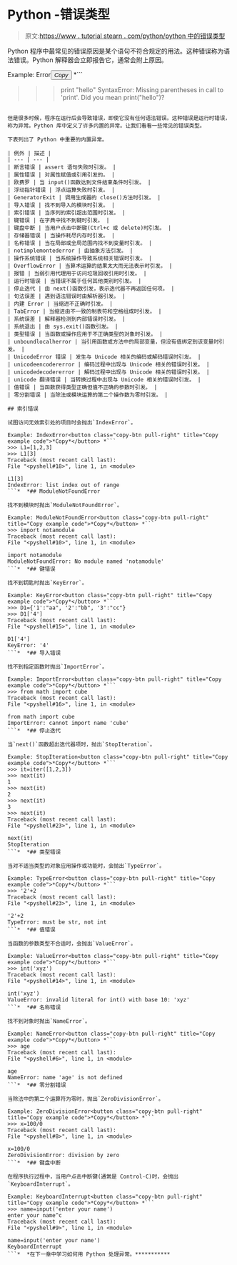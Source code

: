 # Python -错误类型

> 原文:[https://www . tutorial stearn . com/python/python 中的错误类型](https://www.tutorialsteacher.com/python/error-types-in-python)

Python 程序中最常见的错误原因是某个语句不符合规定的用法。这种错误称为语法错误。Python 解释器会立即报告它，通常会附上原因。

Example: Error<button class="copy-btn pull-right" title="Copy example code">*Copy*</button> *```
>>> print "hello"
SyntaxError: Missing parentheses in call to 'print'. Did you mean print("hello")? 
```*  *在 Python 3.x 中，print 是一个内置函数，需要括号。上面的语句违反了这种用法，因此会显示语法错误。

但是很多时候，程序在运行后会导致错误，即使它没有任何语法错误。这种错误是运行时错误，称为异常。Python 库中定义了许多内置的异常。让我们看看一些常见的错误类型。

下表列出了 Python 中重要的内置异常。

| 例外 | 描述 |
| --- | --- |
| 断言错误 | assert 语句失败时引发。 |
| 属性错误 | 对属性赋值或引用引发的。 |
| 欧费罗 | 当 input()函数达到文件结束条件时引发。 |
| 浮动指针错误 | 浮点运算失败时引发。 |
| GeneratorExit | 调用生成器的 close()方法时引发。 |
| 导入错误 | 找不到导入的模块时引发。 |
| 索引错误 | 当序列的索引超出范围时引发。 |
| 键错误 | 在字典中找不到键时引发。 |
| 键盘中断 | 当用户点击中断键(Ctrl+c 或 delete)时引发。 |
| 存储器错误 | 当操作耗尽内存时引发。 |
| 名称错误 | 当在局部或全局范围内找不到变量时引发。 |
| notimplemontederror | 由抽象方法引发。 |
| 操作系统错误 | 当系统操作导致系统相关错误时引发。 |
| OverflowError | 当算术运算的结果太大而无法表示时引发。 |
| 报错 | 当弱引用代理用于访问垃圾回收引用时引发。 |
| 运行时错误 | 当错误不属于任何其他类别时引发。 |
| 停止迭代 | 由 next()函数引发，表示迭代器不再返回任何项。 |
| 句法误差 | 遇到语法错误时由解析器引发。 |
| 内建 Error | 当缩进不正确时引发。 |
| TabError | 当缩进由不一致的制表符和空格组成时引发。 |
| 系统误差 | 解释器检测到内部错误时引发。 |
| 系统退出 | 由 sys.exit()函数引发。 |
| 类型错误 | 当函数或操作应用于不正确类型的对象时引发。 |
| unboundlocalherror | 当引用函数或方法中的局部变量，但没有值绑定到该变量时引发。 |
| UnicodeError 错误 | 发生与 Unicode 相关的编码或解码错误时引发。 |
| unicodeencodererror | 编码过程中出现与 Unicode 相关的错误时引发。 |
| unicodedecodererror | 解码过程中出现与 Unicode 相关的错误时引发。 |
| unicode 翻译错误 | 当转换过程中出现与 Unicode 相关的错误时引发。 |
| 值错误 | 当函数获得类型正确但值不正确的参数时引发。 |
| 零分割错误 | 当除法或模块运算的第二个操作数为零时引发。 |

## 索引错误

试图访问无效索引处的项目时会抛出`IndexError`。

Example: IndexError<button class="copy-btn pull-right" title="Copy example code">*Copy*</button> *```
>>> L1=[1,2,3]
>>> L1[3]
Traceback (most recent call last):
File "<pyshell#18>", line 1, in <module>

L1[3]
IndexError: list index out of range 
```*  *## ModuleNotFoundError

找不到模块时抛出`ModuleNotFoundError`。

Example: ModuleNotFoundError<button class="copy-btn pull-right" title="Copy example code">*Copy*</button> *```
>>> import notamodule
Traceback (most recent call last):
File "<pyshell#10>", line 1, in <module>

import notamodule
ModuleNotFoundError: No module named 'notamodule' 
```*  *## 键错误

找不到钥匙时抛出`KeyError`。

Example: KeyError<button class="copy-btn pull-right" title="Copy example code">*Copy*</button> *```
>>> D1={'1':"aa", '2':"bb", '3':"cc"}
>>> D1['4']
Traceback (most recent call last):
File "<pyshell#15>", line 1, in <module>

D1['4']
KeyError: '4' 
```*  *## 导入错误

找不到指定函数时抛出`ImportError`。

Example: ImportError<button class="copy-btn pull-right" title="Copy example code">*Copy*</button> *```
>>> from math import cube
Traceback (most recent call last):
File "<pyshell#16>", line 1, in <module>

from math import cube
ImportError: cannot import name 'cube' 
```*  *## 停止迭代

当`next()`函数超出迭代器项时，抛出`StopIteration`。

Example: StopIteration<button class="copy-btn pull-right" title="Copy example code">*Copy*</button> *```
>>> it=iter([1,2,3])
>>> next(it)
1
>>> next(it)
2
>>> next(it)
3
>>> next(it)
Traceback (most recent call last):
File "<pyshell#23>", line 1, in <module>

next(it)
StopIteration 
```*  *## 类型错误

当对不适当类型的对象应用操作或功能时，会抛出`TypeError`。

Example: TypeError<button class="copy-btn pull-right" title="Copy example code">*Copy*</button> *```
>>> '2'+2
Traceback (most recent call last):
File "<pyshell#23>", line 1, in <module>

'2'+2
TypeError: must be str, not int 
```*  *## 值错误

当函数的参数类型不合适时，会抛出`ValueError`。

Example: ValueError<button class="copy-btn pull-right" title="Copy example code">*Copy*</button> *```
>>> int('xyz')
Traceback (most recent call last):
File "<pyshell#14>", line 1, in <module>

int('xyz')
ValueError: invalid literal for int() with base 10: 'xyz' 
```*  *## 名称错误

找不到对象时抛出`NameError`。

Example: NameError<button class="copy-btn pull-right" title="Copy example code">*Copy*</button> *```
>>> age
Traceback (most recent call last):
File "<pyshell#6>", line 1, in <module>

age
NameError: name 'age' is not defined 
```*  *## 零分割错误

当除法中的第二个运算符为零时，抛出`ZeroDivisionError`。

Example: ZeroDivisionError<button class="copy-btn pull-right" title="Copy example code">*Copy*</button> *```
>>> x=100/0
Traceback (most recent call last):
File "<pyshell#8>", line 1, in <module>

x=100/0
ZeroDivisionError: division by zero 
```*  *## 键盘中断

在程序执行过程中，当用户点击中断键(通常是 Control-C)时，会抛出`KeyboardInterrupt`。

Example: KeyboardInterrupt<button class="copy-btn pull-right" title="Copy example code">*Copy*</button> *```
>>> name=input('enter your name')
enter your name^c
Traceback (most recent call last):
File "<pyshell#9>", line 1, in <module>

name=input('enter your name')
KeyboardInterrupt 
```*  *在下一章中学习如何用 Python 处理异常。***********